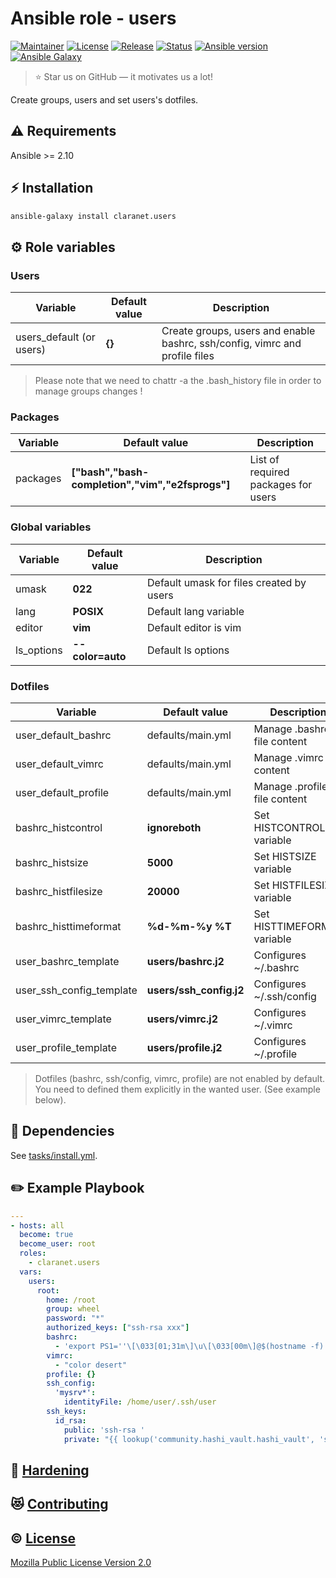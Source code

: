# Ansible role - users
[![Maintainer](https://img.shields.io/badge/maintained%20by-claranet-e00000?style=flat-square)](https://www.claranet.fr/)
[![License](https://img.shields.io/github/license/claranet/ansible-role-users?style=flat-square)](LICENSE)
[![Release](https://img.shields.io/github/v/release/claranet/ansible-role-users?style=flat-square)](https://github.com/claranet/ansible-role-users/releases)
[![Status](https://img.shields.io/github/workflow/status/claranet/ansible-role-users/Ansible%20Molecule?style=flat-square&label=tests)](https://github.com/claranet/ansible-role-users/actions?query=workflow%3A%22Ansible+Molecule%22)
[![Ansible version](https://img.shields.io/badge/ansible-%3E%3D2.10-black.svg?style=flat-square&logo=ansible)](https://github.com/ansible/ansible)
[![Ansible Galaxy](https://img.shields.io/badge/ansible-galaxy-black.svg?style=flat-square&logo=ansible)](https://galaxy.ansible.com/claranet/users)

> :star: Star us on GitHub — it motivates us a lot!

Create groups, users and set users's dotfiles.

## :warning: Requirements

Ansible >= 2.10

## :zap: Installation

```bash
ansible-galaxy install claranet.users
```

## :gear: Role variables

### Users
Variable | Default value | Description
---------|---------------|------------
users_default (or users) | **{}** | Create groups, users and enable bashrc, ssh/config, vimrc and profile files

> Please note that we need to chattr -a the .bash_history file in order to manage groups changes !

### Packages
Variable | Default value | Description
---------|---------------|------------
packages | **["bash","bash-completion","vim","e2fsprogs"]** | List of required packages for users

### Global variables
Variable | Default value | Description
---------|---------------|------------
umask | **022** | Default umask for files created by users
lang | **POSIX** | Default lang variable
editor | **vim** | Default editor is vim
ls_options | **--color=auto** | Default ls options

### Dotfiles
Variable | Default value | Description
---------|---------------|------------
user_default_bashrc | defaults/main.yml | Manage .bashrc file content
user_default_vimrc | defaults/main.yml | Manage .vimrc file content
user_default_profile | defaults/main.yml | Manage .profile file content
bashrc_histcontrol | **ignoreboth** |Set HISTCONTROL variable
bashrc_histsize | **5000** | Set HISTSIZE variable
bashrc_histfilesize | **20000** | Set HISTFILESIZE variable
bashrc_histtimeformat | **%d-%m-%y %T** | Set HISTTIMEFORMAT variable
user_bashrc_template | **users/bashrc.j2** | Configures ~/.bashrc
user_ssh_config_template | **users/ssh_config.j2** | Configures ~/.ssh/config
user_vimrc_template | **users/vimrc.j2** | Configures ~/.vimrc
user_profile_template | **users/profile.j2** | Configures ~/.profile

> Dotfiles (bashrc, ssh/config, vimrc, profile) are not enabled by default. You need to defined them explicitly
> in the wanted user. (See example below).

## :arrows_counterclockwise: Dependencies

See [tasks/install.yml](tasks/install.yml).

## :pencil2: Example Playbook

```yaml
---
- hosts: all
  become: true
  become_user: root
  roles:
    - claranet.users
  vars:
    users:
      root:
        home: /root
        group: wheel
        password: "*"
        authorized_keys: ["ssh-rsa xxx"]
        bashrc:
          - 'export PS1=''\[\033[01;31m\]\u\[\033[00m\]@$(hostname -f) \[\033[01;34m\]\w \$\[\033[00m\] '''
        vimrc:
          - "color desert"
        profile: {}
        ssh_config:
          'mysrv*':
            identityFile: /home/user/.ssh/user
        ssh_keys:
          id_rsa:
            public: 'ssh-rsa '
            private: "{{ lookup('community.hashi_vault.hashi_vault', 'secret/ssh:private_key') }}"
```

## :closed_lock_with_key: [Hardening](HARDENING.md)

## :heart_eyes_cat: [Contributing](CONTRIBUTING.md)

## :copyright: [License](LICENSE)

[Mozilla Public License Version 2.0](https://www.mozilla.org/en-US/MPL/2.0/)
